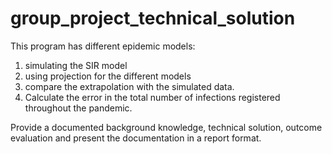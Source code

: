 # group_project_technical_solution
This program has different epidemic models: 
1. simulating the SIR model
2. using projection for the different models
3. compare the extrapolation with the simulated data. 
4. Calculate the error in the total number of infections registered throughout the pandemic.

Provide a documented background knowledge, technical solution, outcome evaluation and present the documentation in a report format.
